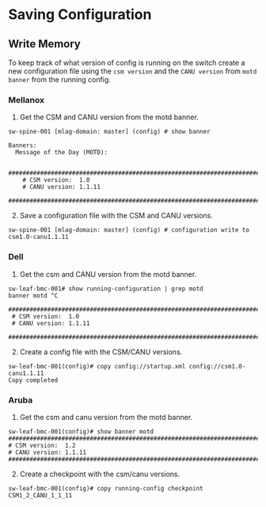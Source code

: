 # Saving Configuration

## Write Memory

To keep track of what version of config is running on the switch create a new configuration file using the `csm version` and the `CANU version` from `motd banner` from the running config.

### Mellanox

1. Get the CSM and CANU version from the motd banner.

```
sw-spine-001 [mlag-domain: master] (config) # show banner 

Banners:
  Message of the Day (MOTD):
    
    ###############################################################################
    # CSM version:  1.0
    # CANU version: 1.1.11
    ###############################################################################
```

2. Save a configuration file with the CSM and CANU versions.

```
sw-spine-001 [mlag-domain: master] (config) # configuration write to csm1.0-canu1.1.11
```

### Dell

1. Get the csm and CANU version from the motd banner.

```
sw-leaf-bmc-001# show running-configuration | grep motd
banner motd ^C
 ###############################################################################
 # CSM version:  1.0
 # CANU version: 1.1.11
 ###############################################################################
 ```

2. Create a config file with the CSM/CANU versions.

 ```
sw-leaf-bmc-001(config)# copy config://startup.xml config://csm1.0-canu1.1.11
Copy completed
 ```

### Aruba

1. Get the csm and canu version from the motd banner.

 ```
sw-leaf-bmc-001(config)# show banner motd 
###############################################################################
# CSM version:  1.2
# CANU version: 1.1.11
###############################################################################
 ```

2. Create a checkpoint with the csm/canu versions.

 ```
sw-leaf-bmc-001(config)# copy running-config checkpoint CSM1_2_CANU_1_1_11
 ```
